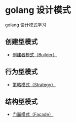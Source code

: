 # golang 设计模式

golang 设计模式学习


## 创建型模式

* [创建者模式（Builder）](https://github.com/MarksGui/go-dedisgn-patterns/tree/master/creational/builder)

## 行为型模式

* [策略模式（Strategy）](https://github.com/MarksGui/go-dedisgn-patterns/tree/master/behavioral/strategy)

## 结构型模式
* [门面模式（Facade）](https://github.com/MarksGui/go-dedisgn-patterns/tree/master/behavioral/facade)


